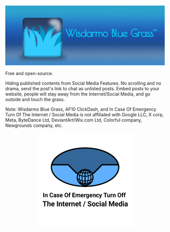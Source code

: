 <p align="center">
  <img src="wbg_brandlogo1.jpg" width="700"/>
</p>

Free and open-source.

Hiding published contents from Social Media Features. No scrolling and no drama, send the post's link to chat as unlisted posts. Embed posts to your website, people will stay away from the Internet/Social Media, and go outside and touch the grass.

Note: Wisdarmo Blue Grass, AF10 ClickDash, and In Case Of Emergency Turn Of The Internet / Social Media is not affiliated with Google LLC, X corp, Meta, ByteDance Ltd, DeviantArt/Wix.com Ltd, Colorful company, Newgrounds company, etc.

<p align="center">
  <img src="In-Case-Of-Emergency-Turn-Off-The-Internet-Social-Media-Logo2.png" width="300"/>
</p>
